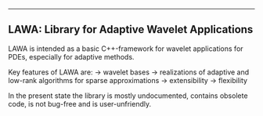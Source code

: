 -----------------------------------------------
LAWA: Library for Adaptive Wavelet Applications
-----------------------------------------------

LAWA is intended as a basic C++-framework for wavelet applications for PDEs, especially for adaptive methods.

Key features of LAWA are:
    -> wavelet bases
    -> realizations of adaptive and low-rank algorithms for sparse approximations
    -> extensibility
    -> flexibility

In the present state the library is mostly undocumented, contains obsolete code, is not bug-free and is user-unfriendly.
